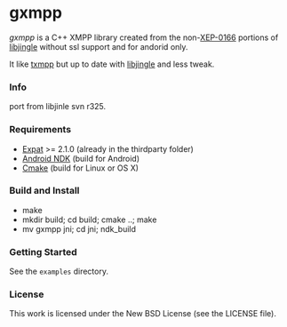 gxmpp
=====

_gxmpp_ is a C++ XMPP library created from the non-[XEP-0166][xep0166] portions
of [libjingle][libjingle] without ssl support and for andorid only.

It like [txmpp][txmpp] but up to date with [libjingle][libjingle] and less tweak.
### Info

port from libjinle svn r325.

### Requirements

 * [Expat][expat] >= 2.1.0 (already in the thirdparty folder)
 * [Android NDK][ndk] (build for Android)
 * [Cmake][cmake] (build for Linux or OS X)
### Build and Install

 * make
 * mkdir build; cd build; cmake ..; make
 * mv gxmpp jni; cd jni; ndk_build 

### Getting Started

See the `examples` directory.

### License

This work is licensed under the New BSD License (see the LICENSE file).

[xep0166]: http://xmpp.org/extensions/xep-0166.html
[libjingle]: http://code.google.com/p/libjingle/
[gloox]: http://camaya.net/gloox/
[expat]: http://expat.sourceforge.net/
[ndk]: https://developer.android.com/tools/sdk/ndk/index.html
[txmpp]: https://github.com/silas/txmpp
[cmake]: http://cmake.org/
